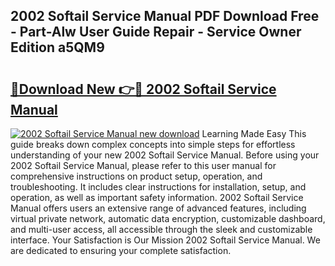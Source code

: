 ## 2002 Softail Service Manual PDF Download Free - Part-Alw User Guide Repair - Service Owner Edition a5QM9

# <h2><a href="http://bc10006.oget.top/?id=2002+Softail+Service+Manual">🔗Download New 👉🔴 2002 Softail Service Manual</a></h2>

[![2002 Softail Service Manual new download](https://i.imgur.com/5g1atiW.png)](http://bc10006.oget.top/?id=2002+Softail+Service+Manual)
Learning Made Easy This guide breaks down complex concepts into simple steps for effortless understanding of your new 2002 Softail Service Manual. Before using your 2002 Softail Service Manual, please refer to this user manual for comprehensive instructions on product setup, operation, and troubleshooting. It includes clear instructions for installation, setup, and operation, as well as important safety information. 2002 Softail Service Manual offers users an extensive range of advanced features, including virtual private network, automatic data encryption, customizable dashboard, and multi-user access, all accessible through the sleek and customizable interface. Your Satisfaction is Our Mission 2002 Softail Service Manual. We are dedicated to ensuring your complete satisfaction.
